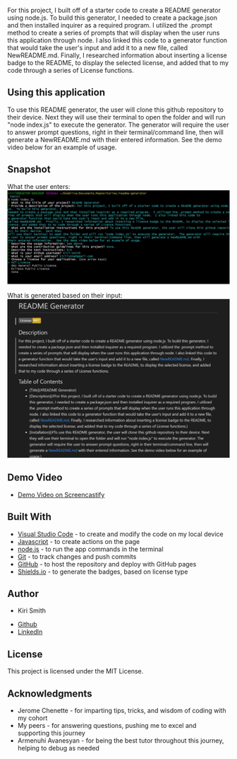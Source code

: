 For this project, I built off of a starter code to create a README generator using node.js.  To build this generator, I needed to create a package.json and then installed inquirer as a required program.  I utilized the .prompt method to create a series of prompts that will display when the user runs this application through node.  I also linked this code to a generator function that would take the user's input and add it to a new file, called NewREADME.md.  Finally, I researched information about inserting a license badge to the README, to display the selected license, and added that to my code through a series of License functions.

## Using this application
To use this README generator, the user will clone this github repository to their device.  Next they will use their terminal to open the folder and will run "node index.js" to execute the generator.  The generator will require the user to answer prompt questions, right in their terminal/command line, then will generate a NewREADME.md with their entered information.  See the demo video below for an example of usage.

## Snapshot

What the user enters:
<img src="assets\snip.JPG" alt="Screenshot of User Input">

What is generated based on their input:
<img src="assets\snip2.JPG" alt="Screenshot of NewREADME.md based on user input">

## Demo Video

* [Demo Video on Screencastify](https://watch.screencastify.com/v/82NR27gUrYBzt9ccy5Wj)


## Built With

* [Visual Studio Code](https://code.visualstudio.com/) - to create and modify the code on my local device
* [Javascript](https://www.javascript.com/) - to create actions on the page
* [node.js](https://nodejs.org/en/) - to run the app commands in the terminal
* [Git](https://git-scm.com/) - to track changes and push commits
* [GitHub](github.com) - to host the repository and deploy with GitHub pages
* [Shields.io](https://shields.io/) - to generate the badges, based on license type

## Author

* Kiri Smith 

- [Github](https://github.com/kiri-smith)
- [LinkedIn](https://www.linkedin.com/in/kiri-lynne-smith/)

## License

This project is licensed under the MIT License.

## Acknowledgments

* Jerome Chenette - for imparting tips, tricks, and wisdom of coding with my cohort
* My peers - for answering questions, pushing me to excel and supporting this journey
* Armenuhi Avanesyan - for being the best tutor throughout this journey, helping to debug as needed